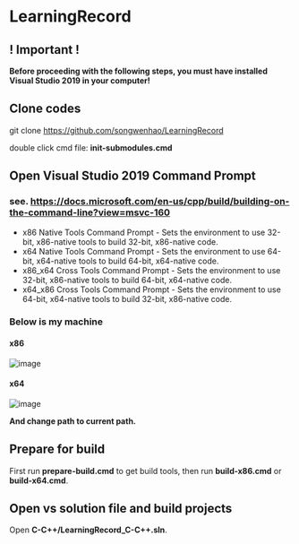 # LearningRecord

## ! Important !
**Before proceeding with the following steps, you must have installed Visual Studio 2019 in your computer!**

## Clone codes
git clone https://github.com/songwenhao/LearningRecord

double click cmd file: **init-submodules.cmd**

## Open Visual Studio 2019 Command Prompt
### see. https://docs.microsoft.com/en-us/cpp/build/building-on-the-command-line?view=msvc-160
* x86 Native Tools Command Prompt - Sets the environment to use 32-bit, x86-native tools to build 32-bit, x86-native code.
* x64 Native Tools Command Prompt - Sets the environment to use 64-bit, x64-native tools to build 64-bit, x64-native code.
* x86_x64 Cross Tools Command Prompt - Sets the environment to use 32-bit, x86-native tools to build 64-bit, x64-native code.
* x64_x86 Cross Tools Command Prompt - Sets the environment to use 64-bit, x64-native tools to build 32-bit, x86-native code.

### Below is my machine
#### x86
![image](https://user-images.githubusercontent.com/11570113/181400969-92f338d6-d964-4765-b18a-063a140cb105.png)

#### x64
![image](https://user-images.githubusercontent.com/11570113/181400895-a615032f-ffcb-415a-96f2-a8c311e86856.png)

**And change path to current path.**

## Prepare for build
First run **prepare-build.cmd** to get build tools, then run **build-x86.cmd** or **build-x64.cmd**.

## Open vs solution file and build projects
Open **C-C++/LearningRecord_C-C++.sln**.

